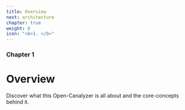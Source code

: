 ```yaml
---
title: Overview
next: architecture
chapter: true
weight: 0
icon: "<b>1. </b>"
---
```


### Chapter 1

# Overview

Discover what this Open-Canalyzer is all about and the core-concepts behind it.